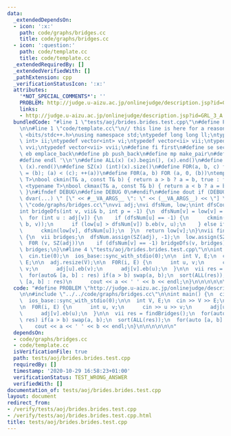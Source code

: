```yaml
---
data:
  _extendedDependsOn:
  - icon: ':x:'
    path: code/graphs/bridges.cc
    title: code/graphs/bridges.cc
  - icon: ':question:'
    path: code/template.cc
    title: code/template.cc
  _extendedRequiredBy: []
  _extendedVerifiedWith: []
  _pathExtension: cpp
  _verificationStatusIcon: ':x:'
  attributes:
    '*NOT_SPECIAL_COMMENTS*': ''
    PROBLEM: http://judge.u-aizu.ac.jp/onlinejudge/description.jsp?id=GRL_3_A
    links:
    - http://judge.u-aizu.ac.jp/onlinejudge/description.jsp?id=GRL_3_A
  bundledCode: "#line 1 \"tests/aoj/brides.brides.test.cpp\"\n#define PROBLEM \"http://judge.u-aizu.ac.jp/onlinejudge/description.jsp?id=GRL_3_A\"\
    \n\n#line 1 \"code/template.cc\"\n// this line is here for a reason\n#include\
    \ <bits/stdc++.h>\nusing namespace std;\ntypedef long long ll;\ntypedef pair<int,\
    \ int> ii;\ntypedef vector<int> vi;\ntypedef vector<ii> vii;\ntypedef vector<vi>\
    \ vvi;\ntypedef vector<vii> vvii;\n#define fi first\n#define se second\n#define\
    \ eb emplace_back\n#define pb push_back\n#define mp make_pair\n#define mt make_tuple\n\
    #define endl '\\n'\n#define ALL(x) (x).begin(), (x).end()\n#define RALL(x) (x).rbegin(),\
    \ (x).rend()\n#define SZ(x) (int)(x).size()\n#define FOR(a, b, c) for (auto a\
    \ = (b); (a) < (c); ++(a))\n#define F0R(a, b) FOR (a, 0, (b))\ntemplate <typename\
    \ T>\nbool ckmin(T& a, const T& b) { return a > b ? a = b, true : false; }\ntemplate\
    \ <typename T>\nbool ckmax(T& a, const T& b) { return a < b ? a = b, true : false;\
    \ }\n#ifndef DEBUG\n#define DEBUG 0\n#endif\n#define dout if (DEBUG) cerr\n#define\
    \ dvar(...) \" [\" << #__VA_ARGS__ \": \" << (__VA_ARGS__) << \"] \"\n#line 2\
    \ \"code/graphs/bridges.cc\"\nvvi adj;\nvi dfsNum, low;\nint dfsCounter = 0;\n\
    int bridgeDfs(int v, vii& b, int p = -1) {\n  dfsNum[v] = low[v] = dfsCounter++;\n\
    \  for (int u : adj[v]) {\n    if (dfsNum[u] == -1) {\n      ckmin(low[v], bridgeDfs(u,\
    \ b, v));\n      if (low[u] > dfsNum[v]) b.eb(v, u);\n    } else if (u != p)\n\
    \      ckmin(low[v], dfsNum[u]);\n  }\n  return low[v];\n}\nvii findBridges()\
    \ {\n  vii bridges;\n  dfsNum.assign(SZ(adj), -1);\n  low.assign(SZ(adj), -1);\n\
    \  F0R (v, SZ(adj))\n    if (dfsNum[v] == -1) bridgeDfs(v, bridges);\n  return\
    \ bridges;\n}\n#line 4 \"tests/aoj/brides.brides.test.cpp\"\n\nint main() {\n\
    \  cin.tie(0);\n  ios_base::sync_with_stdio(0);\n\n  int V, E;\n  cin >> V >>\
    \ E;\n\n  adj.resize(V);\n\n  F0R(i, E) {\n      int u, v;\n      cin >> u >>\
    \ v;\n      adj[u].eb(v);\n      adj[v].eb(u);\n  }\n\n  vii res = findBridges();\n\
    \  for(auto& [a, b] : res) if(a > b) swap(a, b);\n  sort(ALL(res));\n  for(auto\
    \ [a, b] : res)\n      cout << a << ' ' << b << endl;\n}\n\n\n\n\n\n"
  code: "#define PROBLEM \"http://judge.u-aizu.ac.jp/onlinejudge/description.jsp?id=GRL_3_A\"\
    \n\n#include \"../../code/graphs/bridges.cc\"\n\nint main() {\n  cin.tie(0);\n\
    \  ios_base::sync_with_stdio(0);\n\n  int V, E;\n  cin >> V >> E;\n\n  adj.resize(V);\n\
    \n  F0R(i, E) {\n      int u, v;\n      cin >> u >> v;\n      adj[u].eb(v);\n\
    \      adj[v].eb(u);\n  }\n\n  vii res = findBridges();\n  for(auto& [a, b] :\
    \ res) if(a > b) swap(a, b);\n  sort(ALL(res));\n  for(auto [a, b] : res)\n  \
    \    cout << a << ' ' << b << endl;\n}\n\n\n\n\n\n"
  dependsOn:
  - code/graphs/bridges.cc
  - code/template.cc
  isVerificationFile: true
  path: tests/aoj/brides.brides.test.cpp
  requiredBy: []
  timestamp: '2020-10-29 16:58:23+01:00'
  verificationStatus: TEST_WRONG_ANSWER
  verifiedWith: []
documentation_of: tests/aoj/brides.brides.test.cpp
layout: document
redirect_from:
- /verify/tests/aoj/brides.brides.test.cpp
- /verify/tests/aoj/brides.brides.test.cpp.html
title: tests/aoj/brides.brides.test.cpp
---
```

